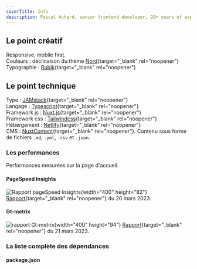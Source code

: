 ```yaml
---
coverTitle: Info
description: Pascal Achard, senior frontend developer, 20+ years of experience, Vue.js, Nuxt.js, TypeScript, Craftcms, Tailwindcss, Docker, Node.js, Webpack, Prettier, Notion, Netlify, render...
---
```


## Le point créatif

Responsive, mobile first.  
Couleurs : déclinaison du thème [Nord](https://www.nordtheme.com/){target="_blank" rel="noopener"}  
Typographie : [Rubik](https://fonts.google.com/specimen/Rubik){target="_blank" rel="noopener"}

## Le point technique

Type : [JAMstack](https://jamstack.org/){target="_blank" rel="noopener"}  
Langage : [Typescript](https://www.typescriptlang.org/){target="_blank" rel="noopener"}  
Framework js : [Nuxt.js](https://nuxtjs.org){target="_blank" rel="noopener"}  
Framework css : [Tailwindcss](https://tailwindcss.com/){target="_blank" rel="noopener"}  
Hébergement : [Netlify](https://www.netlify.com/){target="_blank" rel="noopener"}  
CMS : [NuxtContent](https://content.nuxtjs.org/){target="_blank" rel="noopener"}. Contenu sous forme de fichiers `.md`, `.yml`, `.csv` et `.json`.  

### Les performances

Performances mesurées sur la page d'accueil.

#### PageSpeed Insights

![Rapport pageSpeed Insights](/images/content/lighthouse.png){width="400" height="82"}
[Rapport](https://pagespeed.web.dev/analysis/https-pascal-achard-me/qkyedj3msk?form_factor=desktop){target="_blank" rel="noopener"} du 20 mars 2023.

#### Gt-metrix

![rapport Gt-metrix](/images/content/gt-metrix.png){width="400" height="94"}
[Rapport](https://gtmetrix.com/reports/www.pascal-achard.com/dmOlhaun/){target="_blank" rel="noopener"} du 21 mars 2023.

### La liste complète des dépendances

#### package.json
